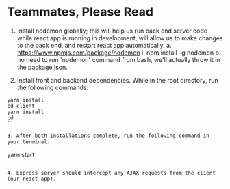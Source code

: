 # Teammates, Please Read

1. Install nodemon globally; this will help us run back end server code while react app is running in development; will allow us to make changes to the back end, and restart react app automatically. 
    a. https://www.npmjs.com/package/nodemon
        i. npm install -g nodemon
    b. no need to run 'nodemon' command from bash, we'll actually throw it in the package.json. 

2. install front and backend dependencies. While in the root directory, run the following commands:

```
yarn install
cd client
yarn install
cd ..
``

3. After both installations complete, run the following command in your terminal:

```
yarn start
```

4. Express server should intercept any AJAX requests from the client (our react app).